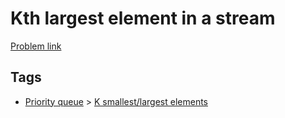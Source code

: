 # Kth largest element in a stream

[Problem link](https://leetcode.com/problems/kth-largest-element-in-a-stream)

## Tags

* [Priority queue](/README.md#Priority_queue) > [K smallest/largest elements](/README.md#Priority_queue-K_smallest_largest_elements)
